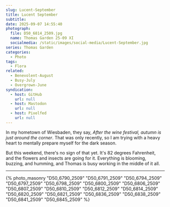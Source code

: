 ```yaml
---
slug: Lucent-September
title: Lucent September
subtitle:
date: 2025-09-07 14:55:40
photograph:
  file: D50_6814_2509.jpg
  name: Thomas Garden 25-09 XI
  socialmedia: /static/images/social-media/Lucent-September.jpg
series: Thomas Garden
categories:
  - Photo
tags:
  - Flora
related:
  - Benevolent-August
  - Busy-July
  - Overgrown-June
syndication:
  - host: GitHub
    url: null
  - host: Mastodon
    url: null
  - host: Pixelfed
    url: null
---
```


In my hometown of Wiesbaden, they say, <cite>After the wine festival, autumn is just around the corner</cite>. That was only recently, so I am trying with a heavy heart to mentally prepare myself for the dark season.

But this weekend, there's no sign of that yet. It's 82 degrees Fahrenheit, and the flowers and insects are going for it. Everything is blooming, buzzing, and humming, and Thomas is busy working in the middle of it all.

<!-- more -->

---

{% photo_masonry
"D50_6790_2509"
"D50_6791_2509"
"D50_6794_2509"
"D50_6797_2509"
"D50_6798_2509"
"D50_6800_2509"
"D50_6806_2509"
"D50_6807_2509"
"D50_6810_2509"
"D50_6812_2509"
"D50_6814_2509"
"D50_6820_2509"
"D50_6821_2509"
"D50_6836_2509"
"D50_6838_2509"
"D50_6841_2509"
"D50_6845_2509"
%}
